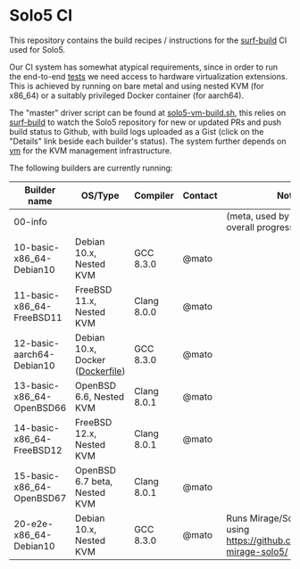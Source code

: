 # Solo5 CI

This repository contains the build recipes / instructions for the
[surf-build](https://github.com/surf-build/surf) CI used for Solo5.

Our CI system has somewhat atypical requirements, since in order to run the
end-to-end [tests](https://github.com/Solo5/solo5/tree/master/tests) we need
access to hardware virtualization extensions. This is achieved by running on
bare metal and using nested KVM (for x86\_64) or a suitably privileged Docker
container (for aarch64).

The "master" driver script can be found at
[solo5-vm-build.sh](scripts/solo5-vm-build.sh), this relies on
[surf-build](https://github.com/surf-build/surf) to watch the Solo5 repository
for new or updated PRs and push build status to Github, with build logs
uploaded as a Gist (click on the "Details" link beside each builder's status).
The system further depends on [vm](https://github.com/roburio/vm) for the KVM
management infrastructure.

The following builders are currently running:

| Builder name                  | OS/Type | Compiler | Contact | Notes |
| ------------                  | ------- | -------- | ------- | ----- |
| 00-info                       |         |          |         | (meta, used by CI system for overall progress)
| 10-basic-x86\_64-Debian10     | Debian 10.x, Nested KVM | GCC 8.3.0 | @mato | |
| 11-basic-x86\_64-FreeBSD11    | FreeBSD 11.x, Nested KVM | Clang 8.0.0 | @mato | |
| 12-basic-aarch64-Debian10     | Debian 10.x, Docker ([Dockerfile](any-Debian10-gcc830/Dockerfile)) | GCC 8.3.0 | @mato | |
| 13-basic-x86\_64-OpenBSD66    | OpenBSD 6.6, Nested KVM | Clang 8.0.1 | @mato | |
| 14-basic-x86\_64-FreeBSD12    | FreeBSD 12.x, Nested KVM | Clang 8.0.1 | @mato | |
| 15-basic-x86\_64-OpenBSD67    | OpenBSD 6.7 beta, Nested KVM | Clang 8.0.1 | @mato | |
| 20-e2e-x86\_64-Debian10       | Debian 10.x, Nested KVM | GCC 8.3.0 | @mato | Runs Mirage/Solo5 E2E tests using https://github.com/mato/e2e-mirage-solo5/
